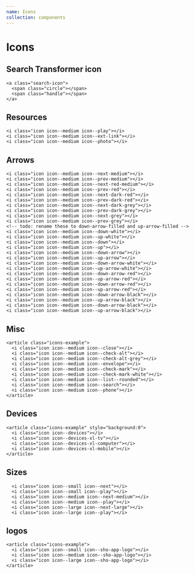 ```yaml
---
name: Icons
collection: components
---
```


# Icons

## Search Transformer icon

<div class="search-icon">
  <span class="circle"></span>
  <span class="handle"></span>
</div>

```
<a class="search-icon">
  <span class="circle"></span>
  <span class="handle"></span>
</a>
```

## Resources

<article class="icons-example">
  <i class="icon icon--medium icon--play"></i>
  <i class="icon icon--medium icon--replay"></i>
  <i class="icon icon--medium icon--ext-link"></i>
  <i class="icon icon--medium icon--photo"></i>
</article>

```
<i class="icon icon--medium icon--play"></i>
<i class="icon icon--medium icon--ext-link"></i>
<i class="icon icon--medium icon--photo"></i>
```
## Arrows

<article class="icons-example">
  <i class="icon icon--medium icon--next-medium"></i>
  <i class="icon icon--medium icon--prev-medium"></i>
  <i class="icon icon--medium icon--next-red-medium"></i>
  <i class="icon icon--medium icon--prev-red"></i>
  <i class="icon icon--medium icon--next-dark-red"></i>
  <i class="icon icon--medium icon--prev-dark-red"></i>
  <i class="icon icon--medium icon--next-dark-grey"></i>
  <i class="icon icon--medium icon--prev-dark-grey"></i>
  <i class="icon icon--medium icon--next-grey"></i>
  <i class="icon icon--medium icon--prev-grey"></i>
  <!-- todo: rename these to down-arrow-filled and up-arrow-filled -->
  <i class="icon icon--medium icon--down-white"></i>
  <i class="icon icon--medium icon--up-white"></i>
  <i class="icon icon--medium icon--down"></i>
  <i class="icon icon--medium icon--up"></i>
  <i class="icon icon--medium icon--triangle-right-black"></i>
  <i class="icon icon--medium icon--triangle-right-white"></i>
  <i class="icon icon--medium icon--down-arrow"></i>
  <i class="icon icon--medium icon--up-arrow"></i>
  <i class="icon icon--medium icon--down-arrow-white"></i>
  <i class="icon icon--medium icon--up-arrow-white"></i>
  <i class="icon icon--medium icon--down-arrow-red"></i>
  <i class="icon icon--medium icon--up-arrow-red"></i>
  <i class="icon icon--medium icon--down-arrow-red"></i>
  <i class="icon icon--medium icon--up-arrow-red"></i>
  <i class="icon icon--medium icon--down-arrow-black"></i>
  <i class="icon icon--medium icon--up-arrow-black"></i>
  <i class="icon icon--medium icon--down-arrow-black"></i>
  <i class="icon icon--medium icon--up-arrow-black"></i>
</article>

```
<i class="icon icon--medium icon--next-medium"></i>
<i class="icon icon--medium icon--prev-medium"></i>
<i class="icon icon--medium icon--next-red-medium"></i>
<i class="icon icon--medium icon--prev-red"></i>
<i class="icon icon--medium icon--next-dark-red"></i>
<i class="icon icon--medium icon--prev-dark-red"></i>
<i class="icon icon--medium icon--next-dark-grey"></i>
<i class="icon icon--medium icon--prev-dark-grey"></i>
<i class="icon icon--medium icon--next-grey"></i>
<i class="icon icon--medium icon--prev-grey"></i>
<!-- todo: rename these to down-arrow-filled and up-arrow-filled -->
<i class="icon icon--medium icon--down-white"></i>
<i class="icon icon--medium icon--up-white"></i>
<i class="icon icon--medium icon--down"></i>
<i class="icon icon--medium icon--up"></i>
<i class="icon icon--medium icon--down-arrow"></i>
<i class="icon icon--medium icon--up-arrow"></i>
<i class="icon icon--medium icon--down-arrow-white"></i>
<i class="icon icon--medium icon--up-arrow-white"></i>
<i class="icon icon--medium icon--down-arrow-red"></i>
<i class="icon icon--medium icon--up-arrow-red"></i>
<i class="icon icon--medium icon--down-arrow-red"></i>
<i class="icon icon--medium icon--up-arrow-red"></i>
<i class="icon icon--medium icon--down-arrow-black"></i>
<i class="icon icon--medium icon--up-arrow-black"></i>
<i class="icon icon--medium icon--down-arrow-black"></i>
<i class="icon icon--medium icon--up-arrow-black"></i>
```


## Misc
<article class="icons-example">
  <i class="icon icon--medium icon--close"></i>
  <i class="icon icon--medium icon--check-alt"></i>
  <i class="icon icon--medium icon--check-alt-grey"></i>
  <i class="icon icon--medium icon--envelope"></i>
  <i class="icon icon--medium icon--check-mark"></i>
  <i class="icon icon--medium icon--check-mark-white"></i>
  <i class="icon icon--medium icon--list--rounded"></i>
  <i class="icon icon--medium icon--search"></i>
  <i class="icon icon--medium icon--phone"></i>
</article>

```
<article class="icons-example">
  <i class="icon icon--medium icon--close"></i>
  <i class="icon icon--medium icon--check-alt"></i>
  <i class="icon icon--medium icon--check-alt-grey"></i>
  <i class="icon icon--medium icon--envelope"></i>
  <i class="icon icon--medium icon--check-mark"></i>
  <i class="icon icon--medium icon--check-mark-white"></i>
  <i class="icon icon--medium icon--list--rounded"></i>
  <i class="icon icon--medium icon--search"></i>
  <i class="icon icon--medium icon--phone"></i>
</article>
```

## Devices
<article class="icons-example" style="background:0">
  <i class="icon icon--devices"></i>
  <i class="icon icon--devices-xl-tv"></i>
  <i class="icon icon--devices-xl-computer"></i>
  <i class="icon icon--devices-xl-mobile"></i>
</article>

```
<article class="icons-example" style="background:0">
  <i class="icon icon--devices"></i>
  <i class="icon icon--devices-xl-tv"></i>
  <i class="icon icon--devices-xl-computer"></i>
  <i class="icon icon--devices-xl-mobile"></i>
</article>
```


## Sizes
<article class="icons-example">
  <i class="icon icon--small icon--next"></i>
  <i class="icon icon--small icon--play"></i>
  <i class="icon icon--medium icon--next-medium"></i>
  <i class="icon icon--medium icon--play"></i>
  <i class="icon icon--large icon--next-large"></i>
  <i class="icon icon--large icon--play"></i>
</article>

```
  <i class="icon icon--small icon--next"></i>
  <i class="icon icon--small icon--play"></i>
  <i class="icon icon--medium icon--next-medium"></i>
  <i class="icon icon--medium icon--play"></i>
  <i class="icon icon--large icon--next-large"></i>
  <i class="icon icon--large icon--play"></i>
```

## logos
<article class="icons-example">
  <i class="icon icon--small icon--sho-app-logo"></i>
  <i class="icon icon--medium icon--sho-app-logo"></i>
  <i class="icon icon--large icon--sho-app-logo"></i>
</article>

```
<article class="icons-example">
  <i class="icon icon--small icon--sho-app-logo"></i>
  <i class="icon icon--medium icon--sho-app-logo"></i>
  <i class="icon icon--large icon--sho-app-logo"></i>
</article>
```

